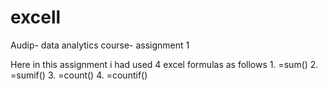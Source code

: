 # excell
Audip- data analytics course- assignment 1

Here in this assignment i had used 4 excel formulas as follows
    1. =sum()
    2. =sumif()
    3. =count()
    4. =countif()
